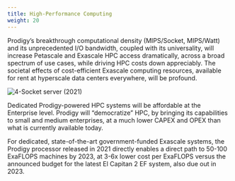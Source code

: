 ```yaml
---
title: High-Performance Computing
weight: 20
---
```

Prodigy’s breakthrough computational density (MIPS/Socket, MIPS/Watt) and its unprecedented I/O bandwidth, coupled with its universality, will increase Petascale and Exascale HPC access dramatically, across a broad spectrum of use cases, while driving HPC costs down appreciably. The societal effects of cost-efficient Exascale computing resources, available for rent at hyperscale data centers everywhere, will be profound.

![4-Socket server (2021)](https://www.tachyum.com/assets/img/4-socket.jpg "4-Socket server (2021)")

Dedicated Prodigy-powered HPC systems will be affordable at the Enterprise level. Prodigy will “democratize” HPC, by bringing its capabilities to small and medium enterprises, at a much lower CAPEX and OPEX than what is currently available today.

For dedicated, state-of-the-art government-funded Exascale systems, the Prodigy processor released in 2021 directly enables a direct path to 50-100 ExaFLOPS machines by 2023, at 3-6x lower cost per ExaFLOPS versus the announced budget for the latest El Capitan 2 EF system, also due out in 2023.